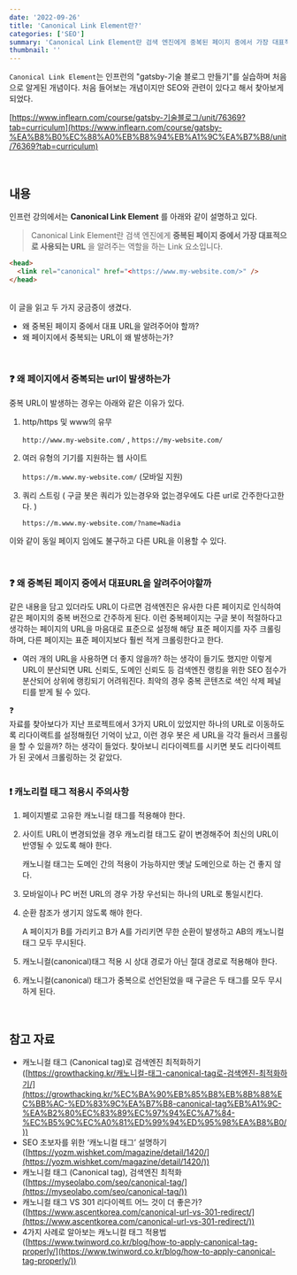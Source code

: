 ```yaml
---
date: '2022-09-26'
title: 'Canonical Link Element란?'
categories: ['SEO']
summary: 'Canonical Link Element란 검색 엔진에게 중복된 페이지 중에서 가장 대표적으로 사용되는 URL을 알려주는 역할을 하는 Link 요소이다. 검색 엔진에 왜 중복된 페이지 중에서 대표URL을 알려주어야 할까? 왜 중복되는 URL이 발생하는걸까?'
thumbnail: ''
---
```


`Canonical Link Element`는 인프런의 "gatsby-기술 블로그 만들기"를 실습하며 처음으로 알게된 개념이다. 처음 들어보는 개념이지만 SEO와 관련이 있다고 해서 찾아보게 되었다.

[https://www.inflearn.com/course/gatsby-기술블로그/unit/76369?tab=curriculum](https://www.inflearn.com/course/gatsby-%EA%B8%B0%EC%88%A0%EB%B8%94%EB%A1%9C%EA%B7%B8/unit/76369?tab=curriculum)

<br>

## 내용

인프런 강의에서는 **Canonical Link Element** 를 아래와 같이 설명하고 있다.

> Canonical Link Element란 검색 엔진에게 **중복된 페이지 중에서 가장 대표적으로 사용되는 URL**
> 을 알려주는 역할을 하는 Link 요소입니다.

```html
<head>
  <link rel="canonical" href="<https://www.my-website.com/>" />
</head>
```

<br />
이 글을 읽고 두 가지 궁금증이 생겼다.

- 왜 중복된 페이지 중에서 대표 URL을 알려주어야 할까?
- 왜 페이지에서 중복되는 URL이 왜 발생하는가?

<br />

### ❓ 왜 페이지에서 중복되는 url이 발생하는가

중복 URL이 발생하는 경우는 아래와 같은 이유가 있다.

1. http/https 및 www의 유무

   `http://www.my-website.com/` , `https://my-website.com/`

2. 여러 유형의 기기를 지원하는 웹 사이트

   `https://m.www.my-website.com/` (모바일 지원)

3. 쿼리 스트링 ( 구글 봇은 쿼리가 있는경우와 없는경우에도 다른 url로 간주한다고한다. )

   `https://m.www.my-website.com/?name=Nadia`

이와 같이 동일 페이지 임에도 불구하고 다른 URL을 이용할 수 있다.

<br />

### ❓ 왜 중복된 페이지 중에서 대표URL을 알려주어야할까

같은 내용을 담고 있더라도 URL이 다르면 검색엔진은 유사한 다른 페이지로 인식하여 같은 페이지의 중복 버전으로 간주하게 된다. 이런 중복페이지는 구글 봇이 적절하다고 생각하는 페이지의 URL을 마음대로 표준으로 설정해 해당 표준 페이지를 자주 크롤링하며, 다른 페이지는 표준 페이지보다 훨씬 적게 크롤링한다고 한다.

- 여러 개의 URL을 사용하면 더 좋지 않을까? 하는 생각이 들기도 했지만 이렇게 URL이 분산되면 URL 신뢰도, 도메인 신뢰도 등 검색엔진 랭킹을 위한 SEO 점수가 분산되어 상위에 랭킹되기 어려워진다. 최악의 경우 중복 콘텐츠로 색인 삭제 페널티를 받게 될 수 있다.

<aside>
   <div> ❓ </div>
 자료를 찾아보다가 지난 프로젝트에서 3가지 URL이 있었지만 하나의 URL로 이동하도록 리다이랙트를 설정해줬던 기억이 났고, 이런 경우 봇은 세 URL을 각각 들러서 크롤링을 할 수 있을까? 하는 생각이 들었다. 찾아보니 리다이렉트를 시키면 봇도 리다이렉트가 된 곳에서 크롤링하는 것 같았다.

</aside>

<br />

### ❗ 캐노리컬 태그 적용시 주의사항

1. 페이지별로 고유한 캐노니컬 태그를 적용해야 한다.
2. 사이트 URL이 변경되었을 경우 캐노리컬 태그도 같이 변경해주어 최신의 URL이 반영될 수 있도록 해야 한다.

   캐노니컬 태그는 도메인 간의 적용이 가능하지만 옛날 도메인으로 하는 건 좋지 않다.

3. 모바일이나 PC 버전 URL의 경우 가장 우선되는 하나의 URL로 통일시킨다.
4. 순환 참조가 생기지 않도록 해야 한다.

   A 페이지가 B를 가리키고 B가 A를 가리키면 무한 순환이 발생하고 AB의 캐노니컬 태그 모두 무시된다.

5. 캐노니컬(canonical)태그 적용 시 상대 경로가 아닌 절대 경로로 적용해야 한다.
6. 캐노니컬(canonical) 태그가 중복으로 선언된었을 때 구글은 두 태그를 모두 무시하게 된다.

<br />

## 참고 자료

- 캐노니컬 태그 (Canonical tag)로 검색엔진 최적화하기 ([https://growthacking.kr/캐노니컬-태그-canonical-tag로-검색엔진-최적화하기/](https://growthacking.kr/%EC%BA%90%EB%85%B8%EB%8B%88%EC%BB%AC-%ED%83%9C%EA%B7%B8-canonical-tag%EB%A1%9C-%EA%B2%80%EC%83%89%EC%97%94%EC%A7%84-%EC%B5%9C%EC%A0%81%ED%99%94%ED%95%98%EA%B8%B0/))
- SEO 초보자를 위한 ‘캐노니컬 태그’ 설명하기 ([https://yozm.wishket.com/magazine/detail/1420/](https://yozm.wishket.com/magazine/detail/1420/))
- 캐노니컬 태그 (Canonical tag), 검색엔진 최적화 ([https://myseolabo.com/seo/canonical-tag/](https://myseolabo.com/seo/canonical-tag/))
- 캐노니컬 태그 VS 301 리다이렉트 어느 것이 더 좋은가? ([https://www.ascentkorea.com/canonical-url-vs-301-redirect/](https://www.ascentkorea.com/canonical-url-vs-301-redirect/))
- 4가지 사례로 알아보는 캐노니컬 태그 적용법([https://www.twinword.co.kr/blog/how-to-apply-canonical-tag-properly/](https://www.twinword.co.kr/blog/how-to-apply-canonical-tag-properly/))
